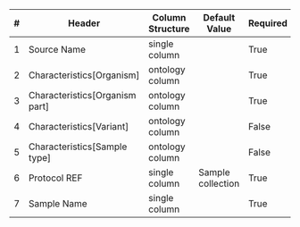 | # |Header  | Column Structure  | Default Value  | Required | Min Length | Max Length |
|---|--------|-------------------|----------------|----------|------------|------------|
| 1 | Source Name | single column |  | True | 3 | 128 |
| 2 | Characteristics[Organism] | ontology column |  | True | 5 | - |
| 3 | Characteristics[Organism part] | ontology column |  | True | 3 | - |
| 4 | Characteristics[Variant] | ontology column |  | False | - | - |
| 5 | Characteristics[Sample type] | ontology column |  | False | - | - |
| 6 | Protocol REF | single column | Sample collection | True | 1 | - |
| 7 | Sample Name | single column |  | True | 3 | 128 |
